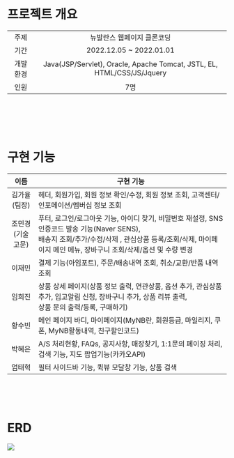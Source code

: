 <br>
<br>

# 프로젝트 개요

<table>
  <tr align="center">
  <td>
주제   
  </td>
  <td>
뉴발란스 웹페이지 클론코딩 
  </td>
  </tr>
   <tr align="center">
  <td>
  기간
  </td>

  <td>
  2022.12.05 ~ 2022.01.01
  </td>
  </tr>
  <tr align="center">
  <td>
  개발 환경
  </td>
  <td>
  Java(JSP/Servlet), Oracle, Apache Tomcat, JSTL, EL, HTML/CSS/JS/Jquery
  </td>
  
  </tr>
  <tr align="center">
  <td>
  인원
  </td>

  <td>
  7명
  </td>
  </tr>
</table>

<br>
<br>
<br>
<br>

# 구현 기능

|         이름          | 구현 기능                                                                                                                                                                                                           |
| :-------------------: | ------------------------------------------------------------------------------------------------------------------------------------------------------------------------------------------------------------------- |
|  김가율 <br> (팀장)   | 헤더, 회원가입, 회원 정보 확인/수정, 회원 정보 조회, 고객센터/인포메이션/멤버십 정보 조회                                                                                                                           |
| 조민경<br> (기술고문) | 푸터, 로그인/로그아웃 기능, 아이디 찾기, 비밀번호 재설정, SNS 인증코드 발송 기능(Naver SENS), <br> 배송지 조회/추가/수정/삭제 , 관심상품 등록/조회/삭제, 마이페이지 메인 메뉴, 장바구니 조회/삭제/옵션 및 수량 변경 |
|        이재민         | 결제 기능(아임포트), 주문/배송내역 조회, 취소/교환/반품 내역 조회                                                                                                                                                   |
|        임희진         | 상품 상세 페이지(상품 정보 출력, 연관상품, 옵션 추가, 관심상품 추가, 입고알림 신청, 장바구니 추가, 상품 리뷰 출력, <br> 상품 문의 출력/등록, 구매하기)                                                                                                                        |
|        황수빈         | 메인 페이지 바디, 마이페이지(MyNB란, 회원등급, 마일리지, 쿠폰, MyNB활동내역, 친구할인코드)                                                                                                                          |
|        박혜은         | A/S 처리현황, FAQs, 공지사항, 매장찾기, 1:1문의 페이징 처리, 검색 기능, 지도 팝업기능(카카오API)                                                                                                                    |
|        엄태혁         | 필터 사이드바 기능, 퀵뷰 모달창 기능, 상품 검색                                                                                                                                                                     |

<br>
<br>
<br>

# ERD

<img src="https://s3.us-west-2.amazonaws.com/secure.notion-static.com/8078592b-b527-4793-8615-5a05f102a4db/Untitled.png?X-Amz-Algorithm=AWS4-HMAC-SHA256&X-Amz-Content-Sha256=UNSIGNED-PAYLOAD&X-Amz-Credential=AKIAT73L2G45EIPT3X45%2F20230124%2Fus-west-2%2Fs3%2Faws4_request&X-Amz-Date=20230124T150711Z&X-Amz-Expires=86400&X-Amz-Signature=73b5f2acb85d755e13c68a205abcb49f8df219b6bdab57809d75a5166b6b4ade&X-Amz-SignedHeaders=host&response-content-disposition=filename%3D%22Untitled.png%22&x-id=GetObject">
